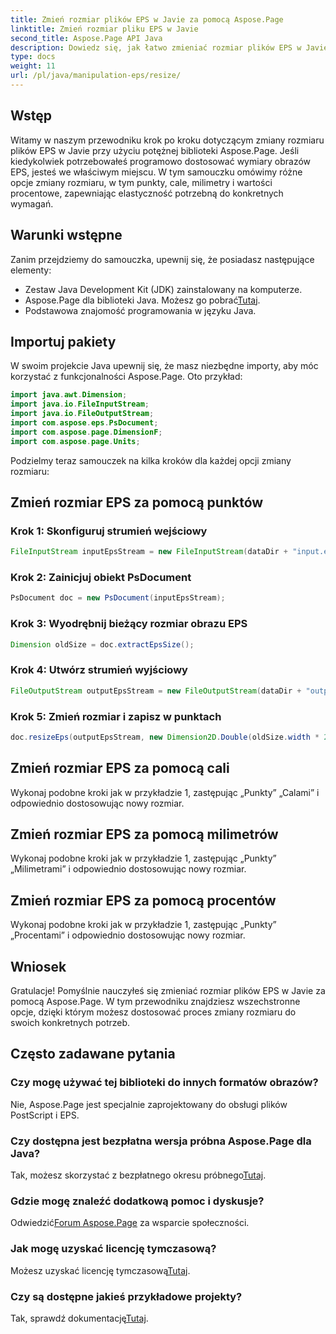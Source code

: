 ```yaml
---
title: Zmień rozmiar plików EPS w Javie za pomocą Aspose.Page
linktitle: Zmień rozmiar pliku EPS w Javie
second_title: Aspose.Page API Java
description: Dowiedz się, jak łatwo zmieniać rozmiar plików EPS w Javie dzięki Aspose.Page dla Java. Postępuj zgodnie z naszym obszernym przewodnikiem, aby uzyskać instrukcje krok po kroku.
type: docs
weight: 11
url: /pl/java/manipulation-eps/resize/
---
```

## Wstęp
Witamy w naszym przewodniku krok po kroku dotyczącym zmiany rozmiaru plików EPS w Javie przy użyciu potężnej biblioteki Aspose.Page. Jeśli kiedykolwiek potrzebowałeś programowo dostosować wymiary obrazów EPS, jesteś we właściwym miejscu. W tym samouczku omówimy różne opcje zmiany rozmiaru, w tym punkty, cale, milimetry i wartości procentowe, zapewniając elastyczność potrzebną do konkretnych wymagań.
## Warunki wstępne
Zanim przejdziemy do samouczka, upewnij się, że posiadasz następujące elementy:
- Zestaw Java Development Kit (JDK) zainstalowany na komputerze.
-  Aspose.Page dla biblioteki Java. Możesz go pobrać[Tutaj](https://releases.aspose.com/page/java/).
- Podstawowa znajomość programowania w języku Java.
## Importuj pakiety
W swoim projekcie Java upewnij się, że masz niezbędne importy, aby móc korzystać z funkcjonalności Aspose.Page. Oto przykład:
```java
import java.awt.Dimension;
import java.io.FileInputStream;
import java.io.FileOutputStream;
import com.aspose.eps.PsDocument;
import com.aspose.page.DimensionF;
import com.aspose.page.Units;

```
Podzielmy teraz samouczek na kilka kroków dla każdej opcji zmiany rozmiaru:
## Zmień rozmiar EPS za pomocą punktów
### Krok 1: Skonfiguruj strumień wejściowy
```java
FileInputStream inputEpsStream = new FileInputStream(dataDir + "input.eps");
```
### Krok 2: Zainicjuj obiekt PsDocument
```java
PsDocument doc = new PsDocument(inputEpsStream);
```
### Krok 3: Wyodrębnij bieżący rozmiar obrazu EPS
```java
Dimension oldSize = doc.extractEpsSize();
```
### Krok 4: Utwórz strumień wyjściowy
```java
FileOutputStream outputEpsStream = new FileOutputStream(dataDir + "output_resize_points.eps");
```
### Krok 5: Zmień rozmiar i zapisz w punktach
```java
doc.resizeEps(outputEpsStream, new Dimension2D.Double(oldSize.width * 2, oldSize.height * 2), Units.Points);
```
## Zmień rozmiar EPS za pomocą cali
Wykonaj podobne kroki jak w przykładzie 1, zastępując „Punkty” „Calami” i odpowiednio dostosowując nowy rozmiar.
## Zmień rozmiar EPS za pomocą milimetrów
Wykonaj podobne kroki jak w przykładzie 1, zastępując „Punkty” „Milimetrami” i odpowiednio dostosowując nowy rozmiar.
## Zmień rozmiar EPS za pomocą procentów
Wykonaj podobne kroki jak w przykładzie 1, zastępując „Punkty” „Procentami” i odpowiednio dostosowując nowy rozmiar.
## Wniosek
Gratulacje! Pomyślnie nauczyłeś się zmieniać rozmiar plików EPS w Javie za pomocą Aspose.Page. W tym przewodniku znajdziesz wszechstronne opcje, dzięki którym możesz dostosować proces zmiany rozmiaru do swoich konkretnych potrzeb.

## Często zadawane pytania
### Czy mogę używać tej biblioteki do innych formatów obrazów?
Nie, Aspose.Page jest specjalnie zaprojektowany do obsługi plików PostScript i EPS.
### Czy dostępna jest bezpłatna wersja próbna Aspose.Page dla Java?
Tak, możesz skorzystać z bezpłatnego okresu próbnego[Tutaj](https://releases.aspose.com/).
### Gdzie mogę znaleźć dodatkową pomoc i dyskusje?
 Odwiedzić[Forum Aspose.Page](https://forum.aspose.com/c/page/39) za wsparcie społeczności.
### Jak mogę uzyskać licencję tymczasową?
 Możesz uzyskać licencję tymczasową[Tutaj](https://purchase.aspose.com/temporary-license/).
### Czy są dostępne jakieś przykładowe projekty?
 Tak, sprawdź dokumentację[Tutaj](https://reference.aspose.com/page/java/).